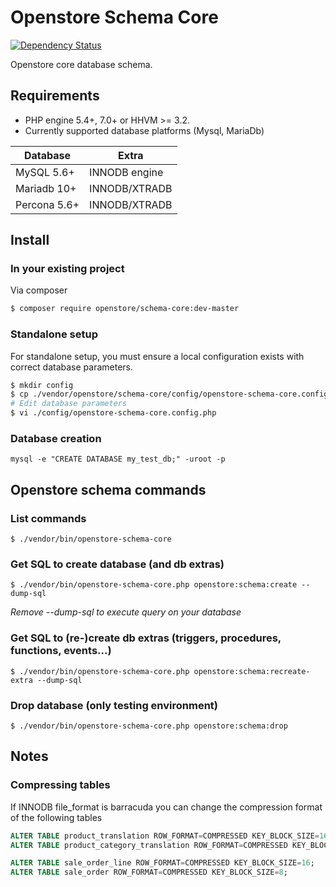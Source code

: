 # Openstore Schema Core

[![Dependency Status](https://www.versioneye.com/user/projects/5677ba2b107997003e0011c3/badge.svg?style=flat)](https://www.versioneye.com/user/projects/5677ba2b107997003e0011c3)

Openstore core database schema.

## Requirements

- PHP engine 5.4+, 7.0+ or HHVM >= 3.2.
- Currently supported database platforms (Mysql, MariaDb)

| Database      | Extra              |
|---------------|--------------------|
| MySQL 5.6+    | INNODB engine      |
| Mariadb 10+   | INNODB/XTRADB      |
| Percona 5.6+  | INNODB/XTRADB      |


## Install

### In your existing project

Via composer

```sh
$ composer require openstore/schema-core:dev-master
```
    
### Standalone setup

For standalone setup, you must ensure a local configuration exists with
correct database parameters.

```sh
$ mkdir config
$ cp ./vendor/openstore/schema-core/config/openstore-schema-core.config.php.dist ./config/openstore-schema-core.config.php
# Edit database parameters
$ vi ./config/openstore-schema-core.config.php
```

### Database creation

```console
mysql -e "CREATE DATABASE my_test_db;" -uroot -p
```


## Openstore schema commands

### List commands

```console
$ ./vendor/bin/openstore-schema-core
```

### Get SQL to create database (and db extras)

```console
$ ./vendor/bin/openstore-schema-core.php openstore:schema:create --dump-sql
```

*Remove --dump-sql to execute query on your database*


### Get SQL to (re-)create db extras (triggers, procedures, functions, events...)

```console
$ ./vendor/bin/openstore-schema-core.php openstore:schema:recreate-extra --dump-sql
```

### Drop database (only testing environment)

```console
$ ./vendor/bin/openstore-schema-core.php openstore:schema:drop 
```

## Notes

### Compressing tables

If INNODB file_format is barracuda you can change the compression format of the following tables

```sql
ALTER TABLE product_translation ROW_FORMAT=COMPRESSED KEY_BLOCK_SIZE=16;
ALTER TABLE product_category_translation ROW_FORMAT=COMPRESSED KEY_BLOCK_SIZE=8;

ALTER TABLE sale_order_line ROW_FORMAT=COMPRESSED KEY_BLOCK_SIZE=16;
ALTER TABLE sale_order ROW_FORMAT=COMPRESSED KEY_BLOCK_SIZE=8;
```
	